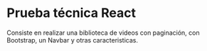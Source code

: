 # Prueba técnica React

Consiste en realizar una biblioteca de videos con paginación, con Bootstrap, un Navbar y otras caracteristicas.

